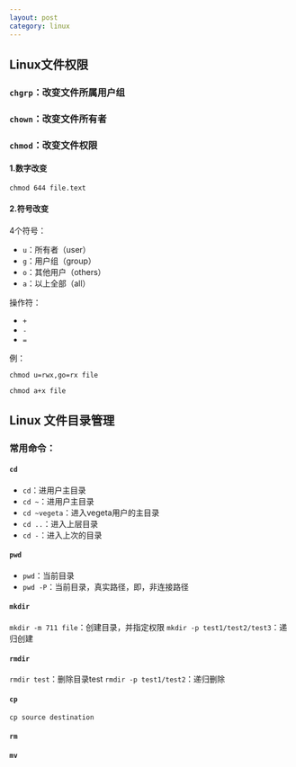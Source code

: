 ```yaml
---
layout: post
category: linux
---
```



## Linux文件权限

### `chgrp`：改变文件所属用户组

### `chown`：改变文件所有者

### `chmod`：改变文件权限

#### 1.数字改变
`chmod 644 file.text`

#### 2.符号改变

4个符号：

- `u`：所有者（user）
- `g`：用户组（group）
- `o`：其他用户（others）
- `a`：以上全部（all）

操作符：

- `+`
- `-`
- `=`

例：

`chmod u=rwx,go=rx file`

`chmod a+x file`

## Linux 文件目录管理

### 常用命令：

#### `cd`
- `cd`：进用户主目录
- `cd ~`：进用户主目录
- `cd ~vegeta`：进入vegeta用户的主目录
- `cd ..`：进入上层目录
- `cd -`：进入上次的目录

#### `pwd`
- `pwd`：当前目录
- `pwd -P`：当前目录，真实路径，即，非连接路径

#### `mkdir`
`mkdir -m 711 file`：创建目录，并指定权限
`mkdir -p test1/test2/test3`：递归创建

#### `rmdir`
`rmdir test`：删除目录test
`rmdir -p test1/test2`：递归删除

#### `cp`
`cp source destination`

#### `rm`

#### `mv`


